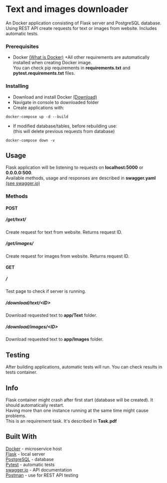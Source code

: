 # Text and images downloader
An Docker application consisting of Flask server and PostgreSQL database. Using REST API create requests for text or images from website. Includes automatic tests.
### Prerequisites
+ Docker [(What is Docker)](https://opensource.com/resources/what-docker)
+All other requirements are automatically installed when creating Docker image.
<br>You can check pip requirements in **requirements.txt** and **pytest.requirements.txt** files.
### Installing
+ Download and install Docker [(Download)](https://docs.docker.com/get-docker/)
+ Navigate in console to downloaded folder
+ Create applications with:
```
docker-compose up -d --build
```
+ If modified database/tables, before rebuilding use:
<br>(this will delete previous requests from database)
```
docker-compose down -v
```
## Usage
Flask application will be listening to requests on __localhost:5000__ or __0.0.0.0:500__.
<br> Available methods, usage and responses are described in **swagger.yaml** [(see swagger.io)](https://editor.swagger.io/)
### Methods
#### POST
##### /get/text/
Create request for text from website. Returns request ID.
##### /get/images/
Create request for images from website. Returns request ID.
#### GET
##### /
Test page to check if server is running.
##### /download/text/\<ID>
Download requested text to **app/Text** folder.
##### /download/images/\<ID>
Download requested text to **app/Images** folder.
## Testing
After building applications, automatic tests will run. You can check results in tests container.
## Info
Flask container might crash after first start (database will be created). It should automatically restart.
<br>Having more than one instance running at the same time might cause problems.
<br>This is an requirement task. It's described in **Task.pdf**
## Built With
[Docker](https://www.docker.com/) - microservice host
<br>[Flask](https://flask.palletsprojects.com/) - local server
<br>[PostgreSQL](https://www.postgresql.org/) - database
<br>[Pytest](https://docs.pytest.org/en/latest/) - automatic tests
<br>[swagger.io](https://swagger.io/) - API documentation
<br>[Postman](https://www.postman.com/) - use for REST API testing

